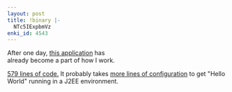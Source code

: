 ```yaml
---
layout: post
title: !binary |-
  NTc5IExpbmVz
enki_id: 4543
---
```


After one day, <a href="http://www.tadalist.com/">this application</a>
has  
already become a part of how I work.

<p>
<a href="http://www.loudthinking.com/arc/000396.html">579 lines of  
code.</a> It probably takes <a
href="http://www.clarkware.com/cgi/blosxom/2003/11/17">more lines of  
configuration</a> to get "Hello World&quot; running in a J2EE  
environment.

</p>
